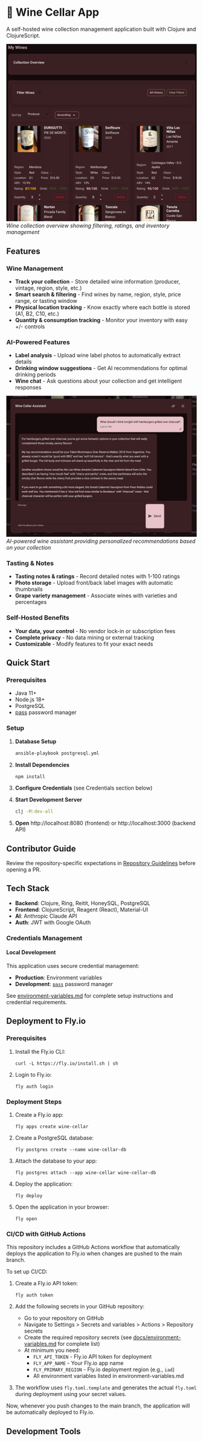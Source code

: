 # 🍷 Wine Cellar App

A self-hosted wine collection management application built with Clojure and ClojureScript.

![Wine Cellar App Overview](docs/screenshots/overview.png)
*Wine collection overview showing filtering, ratings, and inventory management*

## Features

### Wine Management
- **Track your collection** - Store detailed wine information (producer, vintage, region, style, etc.)
- **Smart search & filtering** - Find wines by name, region, style, price range, or tasting window
- **Physical location tracking** - Know exactly where each bottle is stored (A1, B2, C10, etc.)
- **Quantity & consumption tracking** - Monitor your inventory with easy +/- controls

### AI-Powered Features
- **Label analysis** - Upload wine label photos to automatically extract details
- **Drinking window suggestions** - Get AI recommendations for optimal drinking periods  
- **Wine chat** - Ask questions about your collection and get intelligent responses

![Wine Cellar AI Assistant](docs/screenshots/assistant.png)
*AI-powered wine assistant providing personalized recommendations based on your collection*

### Tasting & Notes
- **Tasting notes & ratings** - Record detailed notes with 1-100 ratings
- **Photo storage** - Upload front/back label images with automatic thumbnails
- **Grape variety management** - Associate wines with varieties and percentages

### Self-Hosted Benefits
- **Your data, your control** - No vendor lock-in or subscription fees
- **Complete privacy** - No data mining or external tracking
- **Customizable** - Modify features to fit your exact needs

## Quick Start

### Prerequisites
- Java 11+
- Node.js 18+
- PostgreSQL
- [pass](https://www.passwordstore.org/) password manager

### Setup
1. **Database Setup**
   ```bash
   ansible-playbook postgresql.yml
   ```

2. **Install Dependencies**
   ```bash
   npm install
   ```

3. **Configure Credentials** (see Credentials section below)

4. **Start Development Server**
   ```bash
   clj -M:dev-all
   ```

5. **Open** http://localhost:8080 (frontend) or http://localhost:3000 (backend API)

## Contributor Guide

Review the repository-specific expectations in [Repository Guidelines](AGENTS.md) before opening a PR.

## Tech Stack
- **Backend**: Clojure, Ring, Reitit, HoneySQL, PostgreSQL
- **Frontend**: ClojureScript, Reagent (React), Material-UI  
- **AI**: Anthropic Claude API
- **Auth**: JWT with Google OAuth

### Credentials Management

#### Local Development

This application uses secure credential management:
- **Production**: Environment variables
- **Development**: [`pass`](https://www.passwordstore.org/) password manager

See [environment-variables.md](docs/environment-variables.md) for complete setup instructions and credential requirements.

## Deployment to Fly.io

### Prerequisites

1. Install the Fly.io CLI:
   ```
   curl -L https://fly.io/install.sh | sh
   ```

2. Login to Fly.io:
   ```
   fly auth login
   ```

### Deployment Steps

1. Create a Fly.io app:
   ```
   fly apps create wine-cellar
   ```

2. Create a PostgreSQL database:
   ```
   fly postgres create --name wine-cellar-db
   ```

3. Attach the database to your app:
   ```
   fly postgres attach --app wine-cellar wine-cellar-db
   ```

5. Deploy the application:
   ```
   fly deploy
   ```

6. Open the application in your browser:
   ```
   fly open
   ```

### CI/CD with GitHub Actions

This repository includes a GitHub Actions workflow that automatically deploys the application to Fly.io when changes are pushed to the main branch.

To set up CI/CD:

1. Create a Fly.io API token:
   ```
   fly auth token
   ```

2. Add the following secrets in your GitHub repository:
   - Go to your repository on GitHub
   - Navigate to Settings > Secrets and variables > Actions > Repository secrets
   - Create the required repository secrets (see [docs/environment-variables.md](docs/environment-variables.md) for complete list)
   - At minimum you need:
     - `FLY_API_TOKEN` - Fly.io API token for deployment
     - `FLY_APP_NAME` - Your Fly.io app name
     - `FLY_PRIMARY_REGION` - Fly.io deployment region (e.g., `iad`)
     - All environment variables listed in environment-variables.md

3. The workflow uses `fly.toml.template` and generates the actual `fly.toml` during deployment using your secret values.

Now, whenever you push changes to the main branch, the application will be automatically deployed to Fly.io.

## Development Tools
